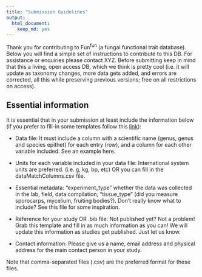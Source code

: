 ```yaml
---
title: "Submission Guidelines"
output: 
  html_document: 
    keep_md: yes
---
```


Thank you for contributing to Fun<sup>fun</sup> (a fungal functional trait database). Below you will find a simple set of instructions to contribute to this DB. For assistance or enquiries please contact XYZ. Before submitting keep in mind that this a living, open access DB, which we think is pretty cool (i.e. it will update as taxonomy changes, more data gets added, and errors are corrected, all this while preserving previous versions;  free on all restrictions on access). 

## Essential information
It is essential that in your submission at least include the information below (if you prefer to fill-in some templates follow this [link](./templates/templates.md)):


-   Data file: It must include a column with a scientific name (genus, genus and species epithet) for each entry (row), and a column for each other variable included. See an example here.

-   Units for each variable included in your data file: International system units are preferred. (i.e. g, kg, bp, etc) OR you can fill in the dataMatchColumns.csv file.  

-   Essential metadata: “experiment_type” whether the data was collected in the lab, field, data compilation; “tissue_type” (did you measure sporocarps, mycelium, fruiting bodies?). Don’t really know what to include? See this file for some inspiration. 

-   Reference for your study OR .bib file: Not published yet? Not a problem! Grab this template and fill in as much information as you can! We will update this information as studies get published. Just let us know.

-   Contact information: Please give us a name, email address and physical address for the main contact person in your study. 


Note that comma-separated files (.csv) are the preferred format for these files.

